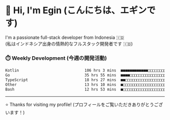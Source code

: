 # 👋 Hi, I'm Egin (こんにちは、エギンです)

I'm a passionate full-stack developer from Indonesia 🇮🇩  
(私はインドネシア出身の情熱的なフルスタック開発者です 🇮🇩)

### ⏱️ Weekly Development (今週の開発活動)

<!--START_SECTION:waka-->

```txt
Kotlin                             106 hrs 3 mins  ■■■■■■■■■■■■□□□□□□□□□□□□□   47.90 %
Go                                 35 hrs 55 mins  ■■■■□□□□□□□□□□□□□□□□□□□□□   16.22 %
TypeScript                         18 hrs 27 mins  ■■□□□□□□□□□□□□□□□□□□□□□□□   08.33 %
Other                              13 hrs 10 mins  ■□□□□□□□□□□□□□□□□□□□□□□□□   05.95 %
Bash                               12 hrs 53 mins  ■□□□□□□□□□□□□□□□□□□□□□□□□   05.82 %
```

<!--END_SECTION:waka-->

---

⭐️ Thanks for visiting my profile! (プロフィールをご覧いただきありがとうございます！)


<!-- Security scan triggered at 2025-09-02 02:45:51 -->